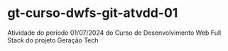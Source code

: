 # gt-curso-dwfs-git-atvdd-01

Atividade do período 01/07/2024 do Curso de Desenvolvimento Web Full Stack do projeto Geração Tech
